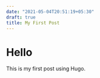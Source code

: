 ```yaml
---
date: "2021-05-04T20:51:19+05:30"
draft: true
title: My First Post
---
```


# Hello
This is my first post using Hugo.
